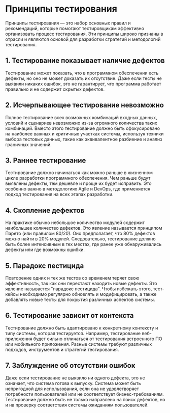# Принципы тестирования 

Принципы тестирования — это набор основных правил и рекомендаций, которые помогают тестировщикам эффективно организовать процесс тестирования. Эти принципы широко признаны в отрасли и являются основой для разработки стратегий и методологий тестирования.

## 1. Тестирование показывает наличие дефектов

Тестирование может показать, что в программном обеспечении есть дефекты, но оно не может доказать их отсутствие. Даже если тесты не выявили никаких ошибок, это не гарантирует, что программа работает правильно и не содержит скрытых дефектов.

## 2. Исчерпывающее тестирование невозможно

Полное тестирование всех возможных комбинаций входных данных, условий и сценариев невозможно из-за огромного количества таких комбинаций. Вместо этого тестирование должно быть сфокусировано на наиболее важных и критичных участках системы, используя техники выбора тестовых данных, такие как эквивалентное разбиение и анализ граничных значений.

## 3. Раннее тестирование

Тестирование должно начинаться как можно раньше в жизненном цикле разработки программного обеспечения. Чем раньше будут выявлены дефекты, тем дешевле и проще их будет исправить. Это особенно важно в методологиях Agile и DevOps, где применяется подход тестирования на всех этапах разработки.

## 4. Скопление дефектов

На практике обычно небольшое количество модулей содержит наибольшее количество дефектов. Это явление называется принципом Парето (или правилом 80/20). Оно предполагает, что 80% дефектов можно найти в 20% модулей. Следовательно, тестирование должно быть более интенсивным в тех местах, где ранее уже обнаруживались дефекты или где возможны ошибки.

## 5. Парадокс пестицида

Повторение одних и тех же тестов со временем теряет свою эффективность, так как они перестают находить новые дефекты. Это явление называется "парадокс пестицида". Чтобы избежать этого, тест-кейсы необходимо регулярно обновлять и модифицировать, а также добавлять новые тесты для покрытия различных аспектов системы.

## 6. Тестирование зависит от контекста

Тестирование должно быть адаптировано к конкретному контексту и типу системы, которая тестируется. Например, тестирование веб-приложения будет сильно отличаться от тестирования встроенного ПО или мобильного приложения. Разные системы требуют различных подходов, инструментов и стратегий тестирования.

## 7. Заблуждение об отсутствии ошибок

Даже если тестирование не выявило ни одного дефекта, это не означает, что система готова к выпуску. Система может быть непригодной для использования, если она не удовлетворяет потребности пользователей или не соответствует бизнес-требованиям. Тестирование должно быть не только направлено на поиск дефектов, но и на проверку соответствия системы ожиданиям пользователей.

